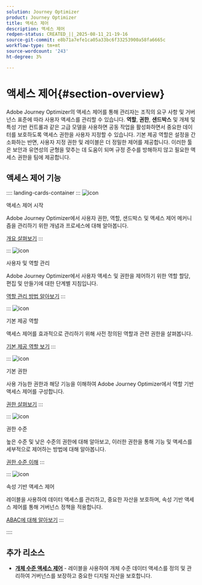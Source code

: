 ```yaml
---
solution: Journey Optimizer
product: Journey Optimizer
title: 액세스 제어
description: 액세스 제어
redpen-status: CREATED_||_2025-08-11_21-19-16
source-git-commit: e8b71a7efe1ca05a33bc6f33253900a58fa6665c
workflow-type: tm+mt
source-wordcount: '243'
ht-degree: 3%

---
```



# 액세스 제어{#section-overview}

Adobe Journey Optimizer의 액세스 제어를 통해 관리자는 조직의 요구 사항 및 거버넌스 표준에 따라 사용자 액세스를 관리할 수 있습니다. **역할**, **권한**, **샌드박스** 및 개체 및 특성 기반 컨트롤과 같은 고급 모델을 사용하면 공동 작업을 활성화하면서 중요한 데이터를 보호하도록 액세스 권한을 사용자 지정할 수 있습니다. 기본 제공 역할은 설정을 간소화하는 반면, 사용자 지정 권한 및 레이블은 더 정밀한 제어를 제공합니다. 이러한 툴은 보안과 유연성의 균형을 맞추는 데 도움이 되며 규정 준수를 방해하지 않고 필요한 액세스 권한을 팀에 제공합니다.

## 액세스 제어 기능

:::: landing-cards-container
:::
![icon](https://cdn.experienceleague.adobe.com/icons/circle-play.svg?lang=ko)

액세스 제어 시작

Adobe Journey Optimizer에서 사용자 권한, 역할, 샌드박스 및 액세스 제어 메커니즘을 관리하기 위한 개념과 프로세스에 대해 알아봅니다.

[개요 살펴보기](../using/administration/permissions-overview.md)
:::

:::
![icon](https://cdn.experienceleague.adobe.com/icons/list-check.svg?lang=ko)

사용자 및 역할 관리

Adobe Journey Optimizer에서 사용자 액세스 및 권한을 제어하기 위한 역할 할당, 편집 및 만들기에 대한 단계별 지침입니다.

[역할 관리 방법 알아보기](../using/administration/permissions.md)
:::

:::
![icon](https://cdn.experienceleague.adobe.com/icons/book.svg?lang=ko)

기본 제공 역할

액세스 제어를 효과적으로 관리하기 위해 사전 정의된 역할과 관련 권한을 살펴봅니다.

[기본 제공 역할 보기](../using/administration/ootb-product-profiles.md)
:::

:::
![icon](https://cdn.experienceleague.adobe.com/icons/shield-halved.svg?lang=ko)

기본 권한

사용 가능한 권한과 해당 기능을 이해하여 Adobe Journey Optimizer에서 역할 기반 액세스 제어를 구성합니다.

[권한 살펴보기](../using/administration/ootb-permissions.md)
:::

:::
![icon](https://cdn.experienceleague.adobe.com/icons/gear.svg?lang=ko)

권한 수준

높은 수준 및 낮은 수준의 권한에 대해 알아보고, 이러한 권한을 통해 기능 및 액세스를 세부적으로 제어하는 방법에 대해 알아봅니다.

[권한 수준 이해](../using/administration/high-low-permissions.md)
:::

:::
![icon](https://cdn.experienceleague.adobe.com/icons/puzzle-piece.svg?lang=ko)

속성 기반 액세스 제어

레이블을 사용하여 데이터 액세스를 관리하고, 중요한 자산을 보호하며, 속성 기반 액세스 제어를 통해 거버넌스 정책을 적용합니다.

[ABAC에 대해 알아보기](../using/administration/attribute-based-access.md)
:::

::::


## 추가 리소스

- **[개체 수준 액세스 제어](../using/administration/object-based-access.md)** - 레이블을 사용하여 개체 수준 데이터 액세스를 정의 및 관리하여 거버넌스를 보장하고 중요한 디지털 자산을 보호합니다.
